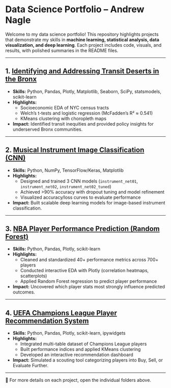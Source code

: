 # Data Science Portfolio – Andrew Nagle

Welcome to my data science portfolio! This repository highlights projects that demonstrate my skills in **machine learning, statistical analysis, data visualization, and deep learning**. Each project includes code, visuals, and results, with polished summaries in the README files.

---

## 1. [Identifying and Addressing Transit Deserts in the Bronx](./Transit-Deserts-Bronx)
- **Skills:** Python, Pandas, Plotly, Matplotlib, Seaborn, SciPy, statsmodels, scikit-learn  
- **Highlights:**  
  - Socioeconomic EDA of NYC census tracts  
  - Welch’s t-tests and logistic regression (McFadden’s R² ≈ 0.541)  
  - KMeans clustering with choropleth maps  
- **Impact:** Identified transit inequities and provided policy insights for underserved Bronx communities.  

---

## 2. [Musical Instrument Image Classification (CNN)](./Instrument-CNN)
- **Skills:** Python, NumPy, TensorFlow/Keras, Matplotlib  
- **Highlights:**  
  - Designed and trained 3 CNN models (`instrument_net01`, `instrument_net02`, `instrument_net02_tuned`)  
  - Achieved >90% accuracy with dropout tuning and model refinement  
  - Visualized accuracy/loss curves to evaluate performance  
- **Impact:** Built scalable deep learning models for image-based instrument classification.  

---

## 3. [NBA Player Performance Prediction (Random Forest)](./NBA-Player-Prediction)
- **Skills:** Python, Pandas, Plotly, scikit-learn  
- **Highlights:**  
  - Cleaned and standardized 40+ performance metrics across 700+ players  
  - Conducted interactive EDA with Plotly (correlation heatmaps, scatterplots)  
  - Applied Random Forest regression to predict player performance  
- **Impact:** Uncovered which player stats most strongly influence predicted outcomes.  

---

## 4. [UEFA Champions League Player Recommendation System](./UCL-Recommendation-System)
- **Skills:** Python, Pandas, Plotly, scikit-learn, ipywidgets  
- **Highlights:**  
  - Integrated multi-table dataset of Champions League players  
  - Built performance indices and applied KMeans clustering  
  - Developed an interactive recommendation dashboard  
- **Impact:** Simulated a scouting tool categorizing players into Buy, Sell, or Evaluate Further.  

---

📌 For more details on each project, open the individual folders above.
